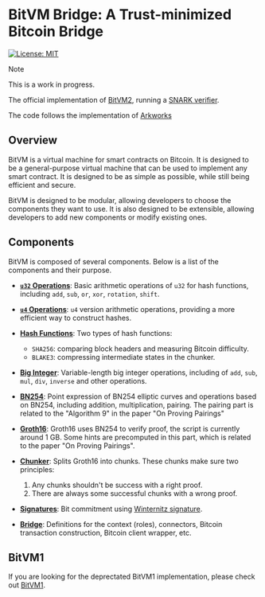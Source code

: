 # BitVM Bridge: A Trust-minimized Bitcoin Bridge

[![License: MIT](https://img.shields.io/badge/License-MIT-blue.svg)](https://opensource.org/licenses/MIT)

> [!NOTE]
> This is a work in progress.

The official implementation of [BitVM2](https://bitvm.org/bitvm2),
running a [SNARK verifier](https://bitvm.org/snark).

The code follows the implementation of [Arkworks](https://github.com/arkworks-rs)

## Overview

BitVM is a virtual machine for smart contracts on Bitcoin. It is designed to be
a general-purpose virtual machine that can be used to implement any smart
contract. It is designed to be as simple as possible, while still being
efficient and secure.

BitVM is designed to be modular, allowing developers to choose the components
they want to use. It is also designed to be extensible, allowing developers to
add new components or modify existing ones.

## Components

BitVM is composed of several components.
Below is a list of the components and their purpose.

- [**`u32` Operations**](src/u32/):
  Basic arithmetic operations of `u32` for hash functions,
  including `add`, `sub`, `or`, `xor`, `rotation`, `shift`.

- [**`u4` Operations**](src/u4):
  `u4` version arithmetic operations,
  providing a more efficient way to construct hashes.

- [**Hash Functions**](src/hash/):
  Two types of hash functions:

  - `SHA256`: comparing block headers and measuring Bitcoin difficulty.
  - `BLAKE3`: compressing intermediate states in the chunker.

- [**Big Integer**](src/bigint/):
  Variable-length big integer operations,
  including of `add`, `sub`, `mul`, `div`, `inverse` and other operations.

- [**BN254**](src/bn254/):
  Point expression of BN254 elliptic curves and operations based on BN254,
  including addition, multiplication, pairing.
  The pairing part is related to the "Algorithm 9" in the paper "On Proving Pairings"

- [**Groth16**](src/groth16/):
  Groth16 uses BN254 to verify proof, the script is currently around 1 GB.
  Some hints are precomputed in this part, which is related to the paper "On Proving Pairings".

- [**Chunker**](src/chunker/):
  Splits Groth16 into chunks.
  These chunks make sure two principles:

  1. Any chunks shouldn't be success with a right proof.
  2. There are always some successful chunks with a wrong proof.

- [**Signatures**](src/signatures/):
  Bit commitment using
  [Winternitz signature](https://en.wikipedia.org/wiki/Lamport_signature#Short_keys_and_signature).

- [**Bridge**](src/bridge/):
  Definitions for the context (roles), connectors, Bitcoin transaction construction,
  Bitcoin client wrapper, etc.

## BitVM1

If you are looking for the deprectated BitVM1 implementation, please check out
[BitVM1](https://github.com/BitVM/BitVM/tree/1dce989d1963b90c35391b77b451c6823302d503).
